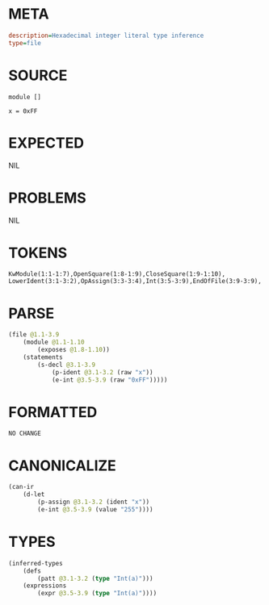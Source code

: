 # META
~~~ini
description=Hexadecimal integer literal type inference
type=file
~~~
# SOURCE
~~~roc
module []

x = 0xFF
~~~
# EXPECTED
NIL
# PROBLEMS
NIL
# TOKENS
~~~zig
KwModule(1:1-1:7),OpenSquare(1:8-1:9),CloseSquare(1:9-1:10),
LowerIdent(3:1-3:2),OpAssign(3:3-3:4),Int(3:5-3:9),EndOfFile(3:9-3:9),
~~~
# PARSE
~~~clojure
(file @1.1-3.9
	(module @1.1-1.10
		(exposes @1.8-1.10))
	(statements
		(s-decl @3.1-3.9
			(p-ident @3.1-3.2 (raw "x"))
			(e-int @3.5-3.9 (raw "0xFF")))))
~~~
# FORMATTED
~~~roc
NO CHANGE
~~~
# CANONICALIZE
~~~clojure
(can-ir
	(d-let
		(p-assign @3.1-3.2 (ident "x"))
		(e-int @3.5-3.9 (value "255"))))
~~~
# TYPES
~~~clojure
(inferred-types
	(defs
		(patt @3.1-3.2 (type "Int(a)")))
	(expressions
		(expr @3.5-3.9 (type "Int(a)"))))
~~~
